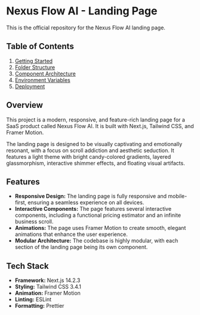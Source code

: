 # Nexus Flow AI - Landing Page

This is the official repository for the Nexus Flow AI landing page.

## Table of Contents

1.  [Getting Started](./docs/01-getting-started.md)
2.  [Folder Structure](./docs/02-folder-structure.md)
3.  [Component Architecture](./docs/03-component-architecture.md)
4.  [Environment Variables](./docs/04-environment-variables.md)
5.  [Deployment](./docs/05-deployment.md)

## Overview

This project is a modern, responsive, and feature-rich landing page for a SaaS product called Nexus Flow AI. It is built with Next.js, Tailwind CSS, and Framer Motion.

The landing page is designed to be visually captivating and emotionally resonant, with a focus on scroll addiction and aesthetic seduction. It features a light theme with bright candy-colored gradients, layered glassmorphism, interactive shimmer effects, and floating visual artifacts.

## Features

-   **Responsive Design:** The landing page is fully responsive and mobile-first, ensuring a seamless experience on all devices.
-   **Interactive Components:** The page features several interactive components, including a functional pricing estimator and an infinite business scroll.
-   **Animations:** The page uses Framer Motion to create smooth, elegant animations that enhance the user experience.
-   **Modular Architecture:** The codebase is highly modular, with each section of the landing page being its own component.

## Tech Stack

-   **Framework:** Next.js 14.2.3
-   **Styling:** Tailwind CSS 3.4.1
-   **Animation:** Framer Motion
-   **Linting:** ESLint
-   **Formatting:** Prettier
